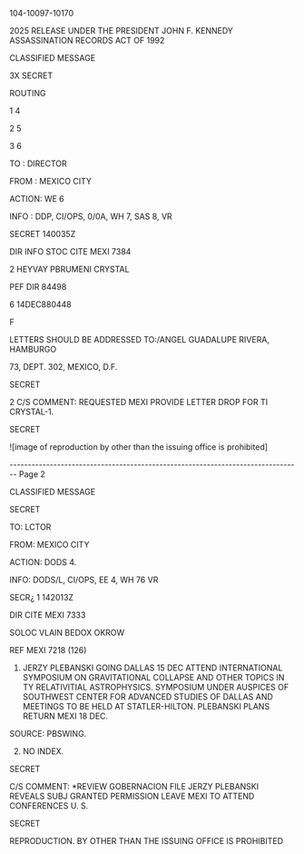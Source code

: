 104-10097-10170

2025 RELEASE UNDER THE PRESIDENT JOHN F. KENNEDY ASSASSINATION RECORDS ACT OF 1992

CLASSIFIED MESSAGE

3X SECRET

ROUTING

1
4

2
5

3
6

TO : DIRECTOR

FROM : MEXICO CITY

ACTION: WE 6

INFO : DDP, CI/OPS, 0/0A, WH 7, SAS 8, VR

SECRET 140035Z

DIR INFO STOC CITE MEXI 7384

2
HEYVAY PBRUMENI CRYSTAL

PEF DIR 84498

6
14DEC880448

F

LETTERS SHOULD BE ADDRESSED TO:/ANGEL GUADALUPE RIVERA, HAMBURGO

73, DEPT. 302, MEXICO, D.F.

SECRET

2
C/S COMMENT: REQUESTED MEXI PROVIDE LETTER DROP FOR TI CRYSTAL-1.

SECRET

![image of reproduction by other than the issuing office is prohibited]


-------------------------------------------------------------------------------- Page 2

CLASSIFIED MESSAGE

SECRET

TO: LCTOR

FROM: MEXICO CITY

ACTION: DODS 4.

INFO: DODS/L, CI/OPS, EE 4, WH 76 VR

SECR¿ 1 142013Z

DIR CITE MEXI 7333

SOLOC VLAIN BEDOX OKROW

REF MEXI 7218 (126)

1. JERZY PLEBANSKI GOING DALLAS 15 DEC ATTEND INTERNATIONAL
   SYMPOSIUM ON GRAVITATIONAL COLLAPSE AND OTHER TOPICS IN
   TY
   RELATIVITIAL ASTROPHYSICS. SYMPOSIUM UNDER AUSPICES OF
   SOUTHWEST CENTER FOR ADVANCED STUDIES OF DALLAS AND MEETINGS TO
   BE HELD AT STATLER-HILTON. PLEBANSKI PLANS RETURN MEXI 18 DEC.

SOURCE: PBSWING.

2. NO INDEX.

SECRET

C/S COMMENT: *REVIEW GOBERNACION FILE JERZY PLEBANSKI REVEALS SUBJ
GRANTED PERMISSION LEAVE MEXI TO ATTEND CONFERENCES U. S.

SECRET

REPRODUCTION. BY OTHER THAN THE ISSUING OFFICE IS PROHIBITED
